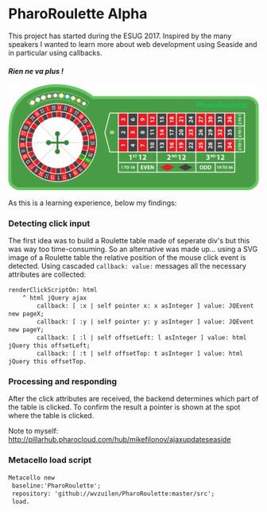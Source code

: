 # PharoRoulette Alpha

This project has started during the ESUG 2017. Inspired by the many speakers I wanted to learn more about web development using Seaside and in particular using callbacks.

#### _Rien ne va plus !_

![PharoRoulette table](./table.svg)

As this is a learning experience, below my findings:

### Detecting click input
The first idea was to build a Roulette table made of seperate div's but this was way too time-consuming. So an alternative was made up... using a SVG image of a Roulette table the relative position of the mouse click event is detected. Using cascaded `callback: value:` messages all the necessary attributes are collected:

```Smalltalk
renderClickScriptOn: html
	^ html jQuery ajax
		callback: [ :x | self pointer x: x asInteger ] value: JQEvent new pageX;
		callback: [ :y | self pointer y: y asInteger ] value: JQEvent new pageY;
		callback: [ :l | self offsetLeft: l asInteger ] value: html jQuery this offsetLeft;
		callback: [ :t | self offsetTop: t asInteger ] value: html jQuery this offsetTop.
```
### Processing and responding
After the click attributes are received, the backend determines which part of the table is clicked. To confirm the result a pointer is shown at the spot where the table is clicked.

Note to myself: http://pillarhub.pharocloud.com/hub/mikefilonov/ajaxupdateseaside

### Metacello load script
```Smalltalk
Metacello new
 baseline:'PharoRoulette';
 repository: 'github://wvzuilen/PharoRoulette:master/src';
 load.
```
